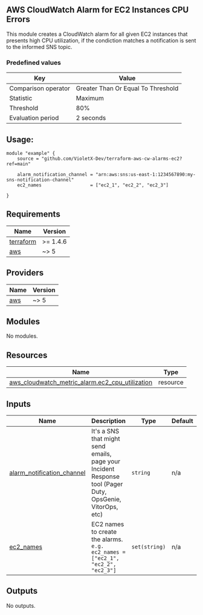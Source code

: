 ## AWS CloudWatch Alarm for EC2 Instances CPU Errors

This module creates a CloudWatch alarm for all given EC2 instances that presents high CPU utilization, if the condiction matches a notification is sent to the informed SNS topic.

### Predefined values
| Key | Value |
|------|---------|
| Comparison operator | Greater Than Or Equal To Threshold |
| Statistic | Maximum |
| Threshold | 80% |
| Evaluation period | 2 seconds |

## Usage:

```
module "example" {
    source = "github.com/VioletX-Dev/terraform-aws-cw-alarms-ec2?ref=main"

    alarm_notification_channel = "arn:aws:sns:us-east-1:1234567890:my-sns-notification-channel"
    ec2_names                  = ["ec2_1", "ec2_2", "ec2_3"]

}
```
## Requirements

| Name | Version |
|------|---------|
| <a name="requirement_terraform"></a> [terraform](#requirement\_terraform) | >= 1.4.6 |
| <a name="requirement_aws"></a> [aws](#requirement\_aws) | ~> 5 |

## Providers

| Name | Version |
|------|---------|
| <a name="provider_aws"></a> [aws](#provider\_aws) | ~> 5 |

## Modules

No modules.

## Resources

| Name | Type |
|------|------|
| [aws_cloudwatch_metric_alarm.ec2_cpu_utilization](https://registry.terraform.io/providers/hashicorp/aws/latest/docs/resources/cloudwatch_metric_alarm) | resource |

## Inputs

| Name | Description | Type | Default | Required |
|------|-------------|------|---------|:--------:|
| <a name="input_alarm_notification_channel"></a> [alarm\_notification\_channel](#input\_alarm\_notification\_channel) | It's a SNS that might send emails, page your Incident Response tool (Pager Duty, OpsGenie, VitorOps, etc) | `string` | n/a | yes |
| <a name="input_ec2_names"></a> [ec2\_names](#input\_ec2\_names) | EC2 names to create the alarms. `e.g. ec2_names = ["ec2_1", "ec2_2", "ec2_3"]` | `set(string)` | n/a | yes |

## Outputs

No outputs.
